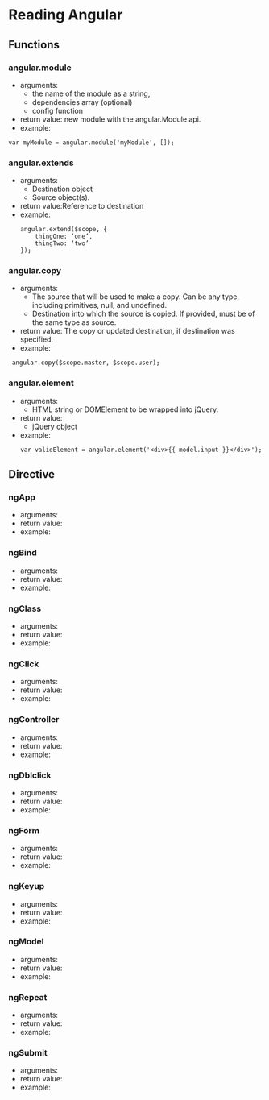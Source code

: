 # Reading Angular

## Functions

### angular.module

  * arguments:
    * the name of the module as a string,
    * dependencies array (optional)
    * config function
  * return value: new module with the angular.Module api.
  * example:
  ```
  var myModule = angular.module('myModule', []);
  ```

### angular.extends

  * arguments:
    * Destination object
    * Source object(s).
  * return value:Reference to destination
  * example:
    ```
    angular.extend($scope, {
        thingOne: ‘one’,
        thingTwo: ‘two’
    });
    ```

### angular.copy

  * arguments:
    * The source that will be used to make a copy. Can be any type, including primitives, null, and undefined.
    * Destination into which the source is copied. If provided, must be of the same type as source.
  * return value: The copy or updated destination, if destination was specified.
  * example:
  ```
   angular.copy($scope.master, $scope.user);
   ```

### angular.element

  * arguments:
    * HTML string or DOMElement to be wrapped into jQuery.
  * return value:
    * jQuery object
  * example:
    ```
    var validElement = angular.element('<div>{{ model.input }}</div>');
    ```

## Directive

### ngApp

* arguments:
* return value:
* example:

### ngBind

* arguments:
* return value:
* example:

### ngClass

* arguments:
* return value:
* example:

### ngClick

* arguments:
* return value:
* example:

### ngController

* arguments:
* return value:
* example:

### ngDblclick

* arguments:
* return value:
* example:

### ngForm

* arguments:
* return value:
* example:

### ngKeyup

* arguments:
* return value:
* example:

### ngModel

* arguments:
* return value:
* example:

### ngRepeat

* arguments:
* return value:
* example:

### ngSubmit

* arguments:
* return value:
* example:

